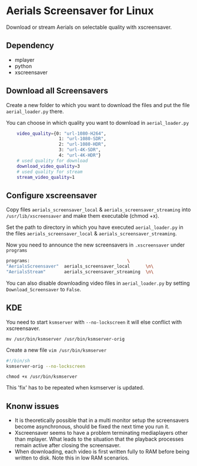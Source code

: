 # Aerials Screensaver for Linux

Download or stream Aerials on selectable quality with xscreensaver. 

## Dependency
- mplayer
- python
- xscreensaver

## Download all Screensavers
Create a new folder to which you want to download the files and put the file `aerial_loader.py` there.

You can choose in which quality you want to download in `aerial_loader.py`
```sh
    video_quality={0: "url-1080-H264",
                    1: "url-1080-SDR",
                    2: "url-1080-HDR",
                    3: "url-4K-SDR",
                    4: "url-4K-HDR"}
    # used quality for download
    download_video_quality=3
    # used quality for stream
    stream_video_quality=1
```


## Configure xscreensaver
Copy files `aerials_screensaver_local` & `aerials_screensaver_streaming` into
`/usr/lib/xscreensaver` and make them executable (chmod +x). 


Set the path to directory in which you have executed `aerial_loader.py` in the files `aerials_screensaver_local` & `aerials_screensaver_streaming`.


Now you need to announce the new screensavers in `.xscreensaver` under `programs`
```sh
programs:                                     \
"AerialsScreensaver"  aerials_screensaver_local      \n\
"AerialsStream"       aerials_screensaver_streaming  \n\
```


You can also disable downloading video files in `aerial_loader.py` by setting `Download_Screensaver` to `False`.


## KDE
You need to start `ksmserver` with `--no-lockscreen`
it will else conflict with xscreensaver.

`mv /usr/bin/ksmserver /usr/bin/ksmserver-orig`

Create a new file `vim /usr/bin/ksmserver`
```sh
#!/bin/sh
ksmserver-orig --no-lockscreen
```

`chmod +x /usr/bin/ksmserver`

This 'fix' has to be repeated when ksmserver is updated.


## Knonw issues
- It is theoretically possible that in a multi monitor setup the screensavers become asynchronous, should be fixed the next time you run it.
- Xscreensaver seems to have a problem terminating mediaplayers other than mplayer. What leads to the situation that the playback processes remain active after closing the screensaver.
- When downloading, each video is first written fully to RAM before being written to disk. Note this in low RAM scenarios. 
